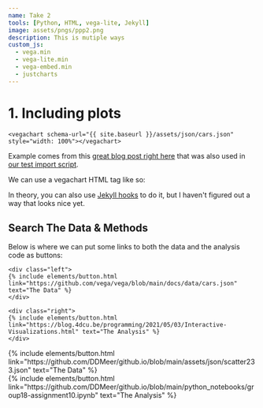 ```yaml
---
name: Take 2
tools: [Python, HTML, vega-lite, Jekyll]
image: assets/pngs/ppp2.png
description: This is mutiple ways
custom_js:
  - vega.min
  - vega-lite.min
  - vega-embed.min
  - justcharts
---
```



# 1. Including plots
```
<vegachart schema-url="{{ site.baseurl }}/assets/json/cars.json" style="width: 100%"></vegachart>
```
Example comes from this [great blog post right here](https://blog.4dcu.be/programming/2021/05/03/Interactive-Visualizations.html) that was also used in [our test import script](https://github.com/UIUC-iSchool-DataViz/is445_bcubcg_fall2022/blob/main/week01/test_imports_week01.ipynb).

We can use a vegachart HTML tag like so:



<vegachart schema-url="{{ site.baseurl }}/assets/json/dashboard.json" style="width: 100%"></vegachart>

In theory, you can also use [Jekyll hooks](https://jekyllrb.com/docs/plugins/hooks/) to do it, but I haven't figured out a way that looks nice yet.


## Search The Data & Methods

Below is where we can put some links to both the data and the analysis code as buttons:

```
<div class="left">
{% include elements/button.html link="https://github.com/vega/vega/blob/main/docs/data/cars.json" text="The Data" %}
</div>

<div class="right">
{% include elements/button.html link="https://blog.4dcu.be/programming/2021/05/03/Interactive-Visualizations.html" text="The Analysis" %}
</div>
```

<!-- these are written in a combo of html and liquid --> 

<div class="left">
{% include elements/button.html link="https://github.com/DDMeer/github.io/blob/main/assets/json/scatter233.json" text="The Data" %}
</div>

<div class="right">
{% include elements/button.html link="https://github.com/DDMeer/github.io/blob/main/python_notebooks/group18-assignment10.ipynb" text="The Analysis" %}
</div>

